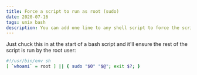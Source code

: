 ```yaml
---
title: Force a script to run as root (sudo)
date: 2020-07-16
tags: unix bash
description: You can add one line to any shell script to force the script to run as root.
---
```


Just chuck this in at the start of a bash script and it'll ensure the rest of the script is run by the root user:

```sh
#!/usr/bin/env sh
[ `whoami` = root ] || { sudo "$0" "$@"; exit $?; }
```
